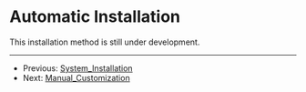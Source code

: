 # Automatic Installation

This installation method is still under development. <!-- TODO -->

---

- Previous: [System_Installation](System_Installation.md)
- Next: [Manual_Customization](Manual_Customization.md)
